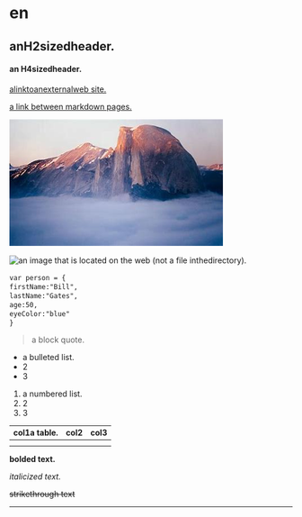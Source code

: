 # en


## anH2sizedheader.

#### an H4sizedheader.

[alinktoanexternalweb site.](https://cn.bing.com/?FORM=Z9FD1)

[a link between markdown pages.](/2.md)

![an image that is a file in the directory.](/OIP.jpg)

![an image that is located on the web (not a file inthedirectory). ](https://tse2-mm.cn.bing.net/th/id/OIP.kZPpv2Rb0nMSKSeeNdO_GAHaE8?w=258&h=180&c=7&o=5&dpr=1.25&pid=1.7)

```
var person = {
firstName:"Bill",
lastName:"Gates",
age:50,
eyeColor:"blue"
}
```

> a block quote.

* a bulleted list.
* 2
* 3

1. a numbered list.
2. 2
3. 3

| col1a table. | col2 | col3 |
| --- | --- | --- |
|  |  |  |
|  |  |  |

**bolded text.**

*italicized text.*

~~strikethrough text~~

---








